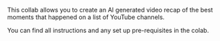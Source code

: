 This collab allows you to create an AI generated video recap of the best
moments that happened on a list of YouTube channels.<br>

You can find all instructions and any set up pre-requisites in the colab.